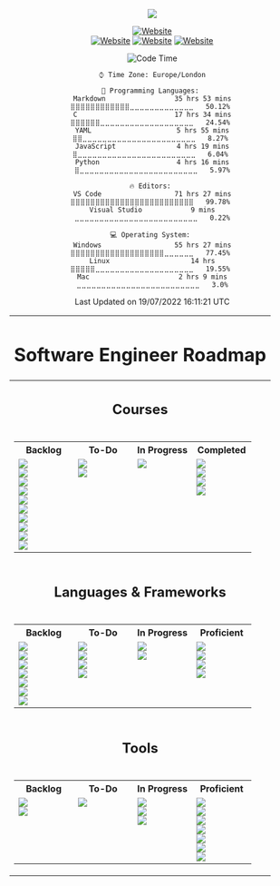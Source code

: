 <!-- Title SVG Start -->
<div align="center">

<a href="https://github.com/liamfrazer/"><img src="https://readme-typing-svg.herokuapp.com?size=50&duration=5000&color=0D7EBF&center=true&vCenter=true&width=900&lines=Liam+Frazer;Senior+AI+Conversation+Analyst;%F0%9F%9A%80%F0%9F%9A%80%F0%9F%9A%80;Future+Software+Engineer"></a>

</div>
<!-- Title SVG End -->

<!-- Websites & Socials Start -->

<div align="center">

[![Website](https://img.shields.io/website?label=frz.dev&style=for-the-badge&url=https%3A%2F%2Ffrz.dev)](https://frz.dev)<br>
[![Website](https://img.shields.io/website?label=liamfrazer.com&style=for-the-badge&url=https%3A%2F%2Fliamfrazer.com)](https://liamfrazer.com)
[![Website](https://img.shields.io/website?label=dinomino.com&style=for-the-badge&url=https%3A%2F%2Fdinomino.com)](https://dinomino.com)
[![Website](https://img.shields.io/website?label=adaptoken.com&style=for-the-badge&url=https%3A%2F%2Fadaptoken.com)](https://adaptoken.com)

</div>

<!-- Websites & Socials End -->

<div align="center">

<!--START_SECTION:waka-->
![Code Time](http://img.shields.io/badge/Code%20Time%20Since%2020th%20March%202022-72%20hrs%204%20mins-blue)

```text
⌚︎ Time Zone: Europe/London

💬 Programming Languages: 
Markdown                 35 hrs 53 mins      ⣿⣿⣿⣿⣿⣿⣿⣿⣿⣿⣿⣿⣀⣀⣀⣀⣀⣀⣀⣀⣀⣀⣀⣀⣀   50.12% 
C                        17 hrs 34 mins      ⣿⣿⣿⣿⣿⣿⣀⣀⣀⣀⣀⣀⣀⣀⣀⣀⣀⣀⣀⣀⣀⣀⣀⣀⣀   24.54% 
YAML                     5 hrs 55 mins       ⣿⣿⣀⣀⣀⣀⣀⣀⣀⣀⣀⣀⣀⣀⣀⣀⣀⣀⣀⣀⣀⣀⣀⣀⣀   8.27% 
JavaScript               4 hrs 19 mins       ⣿⣀⣀⣀⣀⣀⣀⣀⣀⣀⣀⣀⣀⣀⣀⣀⣀⣀⣀⣀⣀⣀⣀⣀⣀   6.04% 
Python                   4 hrs 16 mins       ⣿⣀⣀⣀⣀⣀⣀⣀⣀⣀⣀⣀⣀⣀⣀⣀⣀⣀⣀⣀⣀⣀⣀⣀⣀   5.97%

🔥 Editors: 
VS Code                  71 hrs 27 mins      ⣿⣿⣿⣿⣿⣿⣿⣿⣿⣿⣿⣿⣿⣿⣿⣿⣿⣿⣿⣿⣿⣿⣿⣿⣿   99.78% 
Visual Studio            9 mins              ⣀⣀⣀⣀⣀⣀⣀⣀⣀⣀⣀⣀⣀⣀⣀⣀⣀⣀⣀⣀⣀⣀⣀⣀⣀   0.22%

💻 Operating System: 
Windows                  55 hrs 27 mins      ⣿⣿⣿⣿⣿⣿⣿⣿⣿⣿⣿⣿⣿⣿⣿⣿⣿⣿⣿⣀⣀⣀⣀⣀⣀   77.45% 
Linux                    14 hrs              ⣿⣿⣿⣿⣿⣀⣀⣀⣀⣀⣀⣀⣀⣀⣀⣀⣀⣀⣀⣀⣀⣀⣀⣀⣀   19.55% 
Mac                      2 hrs 9 mins        ⣀⣀⣀⣀⣀⣀⣀⣀⣀⣀⣀⣀⣀⣀⣀⣀⣀⣀⣀⣀⣀⣀⣀⣀⣀   3.0%

```


 Last Updated on 19/07/2022 16:11:21 UTC
<!--END_SECTION:waka-->
</div>

<!-- Software Engineer Roadmap Start -->
<div align="center">

| <div align="center"><h1>Software Engineer Roadmap</hr1></div>                                                                                                                                                                                                                                                                                                                                                                                                                                                                                                                                                                                                                                                                                                                                                                                                                                                                                                                                                                                                                                                                                                                                                                                                                                                                                                                                                                                                                                                                                                                                                                                                                                                                                                                                                                                                                                                                                                                                                                                                                                                                                                                                                                                                                                                                                                                                                                                                                                                                                                                                                                                                                                                                                                                                                                                                                                                |
| ------------------------------------------------------------------------------------------------------------------------------------------------------------------------------------------------------------------------------------------------------------------------------------------------------------------------------------------------------------------------------------------------------------------------------------------------------------------------------------------------------------------------------------------------------------------------------------------------------------------------------------------------------------------------------------------------------------------------------------------------------------------------------------------------------------------------------------------------------------------------------------------------------------------------------------------------------------------------------------------------------------------------------------------------------------------------------------------------------------------------------------------------------------------------------------------------------------------------------------------------------------------------------------------------------------------------------------------------------------------------------------------------------------------------------------------------------------------------------------------------------------------------------------------------------------------------------------------------------------------------------------------------------------------------------------------------------------------------------------------------------------------------------------------------------------------------------------------------------------------------------------------------------------------------------------------------------------------------------------------------------------------------------------------------------------------------------------------------------------------------------------------------------------------------------------------------------------------------------------------------------------------------------------------------------------------------------------------------------------------------------------------------------------------------------------------------------------------------------------------------------------------------------------------------------------------------------------------------------------------------------------------------------------------------------------------------------------------------------------------------------------------------------------------------------------------------------------------------------------------------------------------------------------ |
| <div align="center"><h2>Courses</h2></div>                                                                                                                                                                                                                                                                                                                                                                                                                                                                                                                                                                                                                                                                                                                                                                                                                                                                                                                                                                                                                                                                                                                                                                                                                                                                                                                                                                                                                                                                                                                                                                                                                                                                                                                                                                                                                                                                                                                                                                                                                                                                                                                                                                                                                                                                                                                                                                                                                                                                                                                                                                                                                                                                                                                                                                                                                                                                   |
| <div align="center"><table><tr><th><div align="center">Backlog</th><th><div align="center">To-Do</th><th><div align="center">In Progress</th><th><div align="center">Completed</th></tr><tr><td valign="top" width="25%">[![](https://img.shields.io/badge/Course-The_Odin_Project-informational?style=flat&idea&logoColor=E3B465&color=blue)][top]<br>[![](https://img.shields.io/badge/Course-Full_Stack_Open_2022-informational?style=flat&idea&logoColor=F9F9F9&color=blue)][fso2022]<br>[![](https://img.shields.io/badge/Udemy-Automate_the_Boring_Stuff-informational?style=flat&logo=Udemy&idea&logoColor=A435F0&color=blue)][automateboring]<br>[![](https://img.shields.io/badge/Udemy-Unreal_Engine_5_C%2B%2B_Developer-informational?style=flat&logo=Udemy&logoColor=A435F0&color=blue)][unrealcourse]<br>[![](https://img.shields.io/badge/Udemy-The_Complete_JavaScript_Course-informational?style=flat&logo=Udemy&idea&logoColor=A435F0&color=blue)][cjs]<br>[![](https://img.shields.io/badge/Udemy-The_Complete_NFT_Web_Dev_Course-informational?style=flat&logo=Udemy&idea&logoColor=A435F0&color=blue)][nftweb]<br>[![](https://img.shields.io/badge/Udemy-Solidity_and_Ethereum_in_React-informational?style=flat&logo=Udemy&idea&logoColor=A435F0&color=blue)][soliditycourse]<br>[![](https://img.shields.io/badge/Udemy-The_Self_Taught_Programmer-informational?style=flat&logo=Udemy&idea&logoColor=A435F0&color=blue)][selftaught]<br>[![](https://img.shields.io/badge/Udemy-Beginning_C++_Programming-informational?style=flat&logo=Udemy&idea&logoColor=A435F0&color=blue)][beginningc++]<br>[![](https://img.shields.io/badge/GameDev.tv-Unreal_5.0_C++_Developer-informational?style=flat&logo=gamedev&idea&logoColor=A435F0&color=blue)][gamedev.tv]<br></td><td valign="top" width="25%">[![](https://img.shields.io/badge/Harvard-CS50G-informational?style=flat&logo=edx&idea&logoColor=02262B&color=blue)][cs50g]<br>[![](https://img.shields.io/badge/Harvard-CS50W-informational?style=flat&logo=edx&idea&logoColor=02262B&color=blue)][cs50w]<br></td><td valign="top" width="25%">[![](https://img.shields.io/badge/Harvard-CS50X-informational?style=flat&logo=edx&idea&logoColor=02262B&color=blue)][cs50x]</td><td valign="top" width="25%">[![](https://img.shields.io/badge/Coursera-Learning_How_to_Learn-informational?style=flat&logo=Coursera&idea&logoColor=0056D2&color=blue)][lhtl]<br>[![](https://img.shields.io/badge/MTA-Security_Fundamentals-informational?style=flat&logo=microsoft&idea&logoColor=258FFA&color=blue)][mta]<br>[![](https://img.shields.io/badge/MTA-Networking_Fundamentals-informational?style=flat&logo=microsoft&idea&logoColor=258FFA&color=blue)][mta]<br>[![](https://img.shields.io/badge/MTA-Server_Fundamentals-informational?style=flat&logo=microsoft&idea&logoColor=258FFA&color=blue)][mta]</td></tr></table></div> |
| <div align="center"><h2>Languages & Frameworks</h2></div>                                                                                                                                                                                                                                                                                                                                                                                                                                                                                                                                                                                                                                                                                                                                                                                                                                                                                                                                                                                                                                                                                                                                                                                                                                                                                                                                                                                                                                                                                                                                                                                                                                                                                                                                                                                                                                                                                                                                                                                                                                                                                                                                                                                                                                                                                                                                                                                                                                                                                                                                                                                                                                                                                                                                                                                                                                                    |
| <div align="center"><table><tr><th><div align="center">Backlog</th><th><div align="center">To-Do</th><th><div align="center">In Progress</th><th><div align="center">Proficient</th></tr><tr><td valign="top" width="25%">[![](https://img.shields.io/badge/Language-Lua-informational?style=flat&logo=lua&logoColor=#FFFFFF&color=blue)][lua]<br>[![](https://img.shields.io/badge/Language-C%23-informational?style=flat&logo=csharp&logoColor=#239120&color=blue)][c#]<br>[![](https://img.shields.io/badge/Language-C%2B%2B-informational?style=flat&logo=c%2B%2B&idea&logoColor=F7DF1E&color=blue)][c++]<br>[![](https://img.shields.io/badge/Runtime-Node.js-informational?style=flat&logo=node.js&idea&logoColor=6DA55F&color=blue)][node.js]<br>[![](https://img.shields.io/badge/Framework-React-informational?style=flat&logo=react&idea&logoColor=61DAFB&color=blue)][react]<br>[![](https://img.shields.io/badge/Language-Solidity-informational?style=flat&logo=solidity&idea&logoColor=363636&color=blue)][solidity]<br>[![](https://img.shields.io/badge/Framework-Next.js-informational?style=flat&logo=next.js&idea&logoColor=20232A&color=blue)][next.js]</td><td valign="top" width="25%">[![](https://img.shields.io/badge/Language-CSS3-informational?style=flat&logo=css3&idea&logoColor=1572B6&color=blue)][css3]<br>[![](https://img.shields.io/badge/Language-JavaScript-informational?style=flat&logo=javascript&idea&logoColor=F7DF1E&color=blue)][javascript]<br>[![](https://img.shields.io/badge/Language-SQL-informational?style=flat&logo=sqlite&idea&logoColor=#003B57&color=blue)][sql]<br>[![](https://img.shields.io/badge/Framework-Flask-informational?style=flat&logo=flask&idea&logoColor=#000000&color=blue)][flask]</td><td valign="top" width="25%">[![](https://img.shields.io/badge/Language-C-informational?style=flat&logo=c&idea&logoColor=00599C&color=blue)][c]<br>[![](https://img.shields.io/badge/Language-Python-informational?style=flat&logo=python&idea&logoColor=ffdd54&color=blue)][python]</td><td valign="top" width="25%">[![](https://img.shields.io/badge/Language-HTML5-informational?style=flat&logo=html5&idea&logoColor=E34F26&color=blue)][html5]<br>[![](https://img.shields.io/badge/Language-Scratch-informational?style=flat&logo=scratch&idea&logoColor=#4D97FF&color=blue)][scratch]<br>[![](https://img.shields.io/badge/Language-SpEL-informational?style=flat&logo=spring&idea&logoColor=#6DB33F&color=blue)][spel]<br>[![](https://img.shields.io/badge/Language-Markdown-informational?style=flat&logo=markdown&idea&logoColor=000000&color=blue)][markdown]</td></tr></table></div>                                                                                                                                                                                                                                         |
| <div align="center"><h2>Tools</h3></div>                                                                                                                                                                                                                                                                                                                                                                                                                                                                                                                                                                                                                                                                                                                                                                                                                                                                                                                                                                                                                                                                                                                                                                                                                                                                                                                                                                                                                                                                                                                                                                                                                                                                                                                                                                                                                                                                                                                                                                                                                                                                                                                                                                                                                                                                                                                                                                                                                                                                                                                                                                                                                                                                                                                                                                                                                                                                     |
| <div align="center"><table><tr><th><div align="center">Backlog</th><th><div align="center">To-Do</th><th><div align="center">In Progress</th><th><div align="center">Proficient</th></tr><tr><td valign="top" width="25%">[![](https://img.shields.io/badge/Game_Engine-Unreal_Engine_5-informational?style=flat&logo=unrealengine&logoColor=#0E1128&color=blue)][unrealengine]<br>[![](https://img.shields.io/badge/Game_Engine-Unity-informational?style=flat&logo=unity&logoColor=#FFFFFF&color=blue)][unity]</td><td valign="top" width="25%">[![](https://img.shields.io/badge/Editor-Visual_Studio-informational?style=flat&logo=visual-studio&idea&logoColor=CB96F8&color=blue)][visualstudio]</td><td valign="top" width="25%">[![](https://img.shields.io/badge/Editor-VS_Code-informational?style=flat&logo=visual-studio-code&idea&logoColor=0078D7&color=blue)][vscode]<br>[![](https://img.shields.io/badge/DevOps-GIT-informational?style=flat&logo=git&idea&logoColor=F05033&color=blue)][git]<br>[![](https://img.shields.io/badge/DevOps-GitHub-informational?style=flat&logo=github&idea&logoColor=20232A&color=blue)][github]</td><td valign="top" width="25%">[![](https://img.shields.io/badge/Projects-Jira-informational?style=flat&logo=jira&idea&logoColor=0A0FFF&color=blue)][jira]<br>[![](https://img.shields.io/badge/Task_Manager-Todoist-informational?style=flat&logo=todoist&idea&logoColor=E44332&color=blue)][todoist]<br>[![](https://img.shields.io/badge/Flashcards-Anki-informational?style=flat&logo=anki&idea&logoColor=9B9B9B&color=blue)][anki]<br>[![](https://img.shields.io/badge/Workflows-ServiceNow-informational?style=flat&logo=&idea&logoColor=58C047&color=blue)][servicenow]<br>[![](https://img.shields.io/badge/Notes-Obsidian-informational?style=flat&logo=obsidian&idea&logoColor=8B77DE&color=blue)][obsidian]<br>[![](https://img.shields.io/badge/AI-IBM_Watson_Assistant-informational?style=flat&logo=IBM&idea&logoColor=44A2D2&color=blue)][ibmwatson]<br>[![](https://img.shields.io/badge/Chat_Management-LivePerson-informational?style=flat&logo=&idea&logoColor=FA722D&color=blue)][liveperson]</td></tr></table></div>                                                                                                                                                                                                                                                                                                                                                                                                                                                                                                                                                                                                                                                                                                                |

</div>

<!-- Software Engineer Roadmap End -->

<!-- Links List Start -->

[vscode]: https://code.visualstudio.com/
[top]: https://theodinproject.com/
[git]: https://git-scm.com/
[github]: https://github.com/
[node.js]: https://nodejs.org/
[react]: https://reactjs.org/
[html5]: https://developer.mozilla.org/en-US/docs/Glossary/HTML5/
[css3]: https://developer.mozilla.org/en-US/docs/Glossary/CSS/
[javascript]: https://developer.mozilla.org/en-US/docs/Web/JavaScript/
[solidity]: https://docs.soliditylang.org/
[lhtl]: https://www.coursera.org/learn/learning-how-to-learn/
[ibmwatson]: https://www.ibm.com/uk-en/watson/
[liveperson]: https://www.liveperson.com/
[jira]: https://www.atlassian.com/software/jira/
[next.js]: https://nextjs.org/
[json]: https://www.json.org/json-en.html/
[servicenow]: https://servicenow.com/
[cjs]: https://www.udemy.com/course/the-complete-javascript-course/
[cdi]: https://www.conversationdesigninstitute.com/courses.html/
[mta]: https://support.microsoft.com/en-us/topic/earn-a-microsoft-technology-associate-mta-certification-357215d0-31ce-0620-feba-1bb60165b770/
[python]: https://www.python.org/
[cs50x]: https://www.edx.org/course/introduction-computer-science-harvardx-cs50x/
[cs50w]: https://www.edx.org/course/cs50s-web-programming-with-python-and-javascript?index=product&queryID=5c44c1c1d4f5a81bb7d4170208bb07b1&position=1/
[cs50g]: https://learning.edx.org/course/course-v1:HarvardX+CS50G+Games/home
[c]: https://en.wikipedia.org/wiki/C_(programming_language)/
[notion]: https://liamfrazer.notion.site/Software-Engineer-Journey-0c3796b414184465aa1aa8fda6ea32a1/
[nftweb]: https://www.udemy.com/course/the-complete-nft-web-developer-course-zero-to-professional/
[soliditycourse]: https://www.udemy.com/course/solidity-ethereum-in-react-next-js-the-complete-guide/
[selftaught]: https://www.udemy.com/course/self-taught-programmer/
[automateboring]: https://www.udemy.com/course/automate/
[obsidian]: https://github.com/liamfrazer/Obsidian-Notes
[fso2022]: https://fullstackopen.com/en/
[markdown]: https://daringfireball.net/projects/markdown/
[spel]: https://docs.spring.io/spring-framework/docs/4.3.12.RELEASE/spring-framework-reference/html/expressions.html
[todoist]: https://todoist.com/
[c++]: https://cplusplus.com
[unrealcourse]: https://www.udemy.com/course/unrealcourse/
[unrealengine]: https://www.unrealengine.com/en-US/unreal-engine-5
[unity]: https://unity.com
[lua]: https://www.lua.org
[scratch]: https://scratch.mit.edu
[sql]: https://en.wikipedia.org/wiki/SQL
[flask]: https://flask.palletsprojects.com
[c#]: https://docs.microsoft.com/en-us/dotnet/csharp/
[visualstudio]: https://visualstudio.microsoft.com
[anki]: https://apps.ankiweb.net
[beginningc++]: https://www.udemy.com/course/beginning-c-plus-plus-programming/
[gamedev.tv]: https://www.gamedev.tv/courses/enrolled/1638644

<!-- Links List End -->
